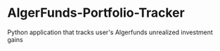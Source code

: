 # AlgerFunds-Portfolio-Tracker
Python application that tracks user's Algerfunds unrealized investment gains 
